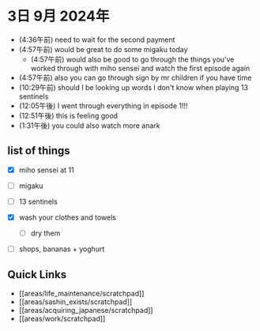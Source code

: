 # 3日 9月 2024年
- (4:36午前) need to wait for the second payment
- (4:57午前) would be great to do some migaku today
  - (4:57午前) would also be good to go through the things you've worked through with miho sensei and watch the first episode again
- (4:57午前) also you can go through sign by mr children if you have time
- (10:29午前) should I be looking up words I don't know when playing 13 sentinels
- (12:05午後) I went through everything in episode 1!!!
- (12:51午後) this is feeling good
- (1:31午後) you could also watch more anark






## list of things
  - [x] miho sensei at 11
  - [ ] migaku
  - [ ] 13 sentinels
  - [x] wash your clothes and towels
    - [ ] dry them
  - [ ] shops, bananas + yoghurt



 



## Quick Links
- [[areas/life_maintenance/scratchpad]]
- [[areas/sashin_exists/scratchpad]]
- [[areas/acquiring_japanese/scratchpad]]
- [[areas/work/scratchpad]]
